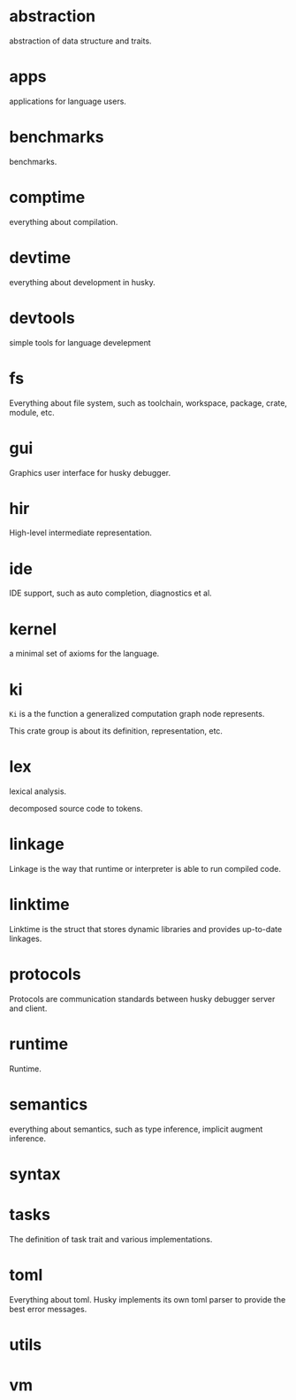 # abstraction

abstraction of data structure and traits.

# apps

applications for language users.

# benchmarks

benchmarks.

# comptime

everything about compilation.

# devtime

everything about development in husky.

# devtools

simple tools for language develepment

# fs

Everything about file system, such as toolchain, workspace, package, crate, module, etc.

# gui

Graphics user interface for husky debugger.

# hir

High-level intermediate representation.

# ide

IDE support, such as auto completion, diagnostics et al.

# kernel

a minimal set of axioms for the language.

# ki

`Ki` is a the function a generalized computation graph node represents.

This crate group is about its definition, representation, etc.

# lex

lexical analysis.

decomposed source code to tokens.

# linkage

Linkage is the way that runtime or interpreter is able to run compiled code.

# linktime

Linktime is the struct that stores dynamic libraries and provides up-to-date linkages.

# protocols

Protocols are communication standards between husky debugger server and client.

# runtime

Runtime.

# semantics

everything about semantics, such as type inference, implicit augment inference.

# syntax

# tasks

The definition of task trait and various implementations.

# toml

Everything about toml. Husky implements its own toml parser to provide the best error messages.

# utils

# vm
